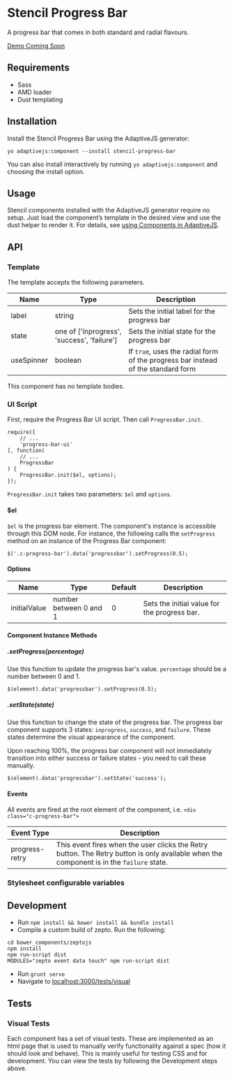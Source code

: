 # Stencil Progress Bar

A progress bar that comes in both standard and radial flavours. 

[Demo Coming Soon](#)



## Requirements

- Sass
- AMD loader
- Dust templating



## Installation

Install the Stencil Progress Bar using the AdaptiveJS generator:
```
yo adaptivejs:component --install stencil-progress-bar
```
You can also install interactively by running `yo adaptivejs:component` and choosing the install option.



## Usage

Stencil components installed with the AdaptiveJS generator require no setup. Just load the component’s template in the desired view and use the dust helper to render it. For details, see [using Components in AdaptiveJS](https://github.com/mobify/devcenter-assets/blob/master/mobifydevcenter/v2.0/documentation/Components/Use%20a%20Component.md).



## API

### Template
The template accepts the following parameters.

Name | Type | Description
-----|------|------------
label | string | Sets the initial label for the progress bar
state | one of ['inprogress', 'success', 'failure'] | Sets the initial state for the progress bar
useSpinner | boolean | If `true`, uses the radial form of the progress bar instead of the standard form

This component has no template bodies.


### UI Script

First, require the Progress Bar UI script. Then call `ProgressBar.init`.

```
require([
    // ...
    'progress-bar-ui'
], function(
    // ...
    ProgressBar
) {
    ProgressBar.init($el, options);
});
```

`ProgressBar.init` takes two parameters: `$el` and `options`.

#### $el

`$el` is the progress bar element. The component's instance is accessible through this DOM node. For instance, the following calls the `setProgress` method on an instance of the Progress Bar component:

```
$('.c-progress-bar').data('progressbar').setProgress(0.5);
```

#### Options

Name | Type | Default | Description
-----|------|---------|------------
initialValue | number between 0 and 1 | 0 | Sets the initial value for the progress bar.


#### Component Instance Methods

##### .setProgress(percentage)

Use this function to update the progress bar's value. `percentage` should be a number between 0 and 1. 

```
$(element).data('progressbar').setProgress(0.5);
```

##### .setState(state)

Use this function to change the state of the progress bar. The progress bar component supports 3 states: `inprogress`, `success`, and `failure`. These states determine the visual appearance of the component.

Upon reaching 100%, the progress bar component will not immediately transition into either success or failure states - you need to call these manually.

```
$(element).data('progressbar').setState('success');
```


#### Events

All events are fired at the root element of the component, i.e. `<div class="c-progress-bar">`

Event Type | Description
-----------|------------
progress-retry | This event fires when the user clicks the Retry button. The Retry button is only available when the component is in the `failure` state.


### Stylesheet configurable variables



## Development

* Run `npm install && bower install && bundle install`
* Compile a custom build of zepto. Run the following:
``` 
cd bower_components/zeptojs
npm install
npm run-script dist
MODULES="zepto event data touch" npm run-script dist
```
* Run `grunt serve`
* Navigate to [localhost:3000/tests/visual](http://localhost:3000/tests/visual)



## Tests

### Visual Tests
Each component has a set of visual tests. These are implemented as an html page that is used to manually verify functionality against a spec (how it should look and behave). This is mainly useful for testing CSS and for development. You can view the tests by following the Development steps above.
